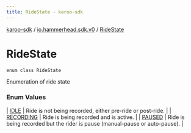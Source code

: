 ```yaml
---
title: RideState - karoo-sdk
---
```


[karoo-sdk](../../index.html) / [io.hammerhead.sdk.v0](../index.html) / [RideState](./index.html)

# RideState

`enum class RideState`

Enumeration of ride state

### Enum Values

| [IDLE](-i-d-l-e.html) | Ride is not being recorded, either pre-ride or post-ride. |
| [RECORDING](-r-e-c-o-r-d-i-n-g.html) | Ride is being recorded and is active. |
| [PAUSED](-p-a-u-s-e-d.html) | Ride is being recorded but the rider is pause (manual-pause or auto-pause). |

